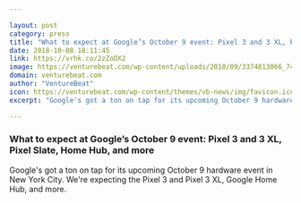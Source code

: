 ```yaml
---

layout: post
category: press
title: "What to expect at Google’s October 9 event: Pixel 3 and 3 XL, Pixel Slate, Home Hub, and more"
date: 2018-10-08 18:11:45
link: https://vrhk.co/2zZoDX2
image: https://venturebeat.com/wp-content/uploads/2018/09/3374813066_74a4827ca6_b.jpg?fit=1024%2C682&strip=all
domain: venturebeat.com
author: "VentureBeat"
icon: https://venturebeat.com/wp-content/themes/vb-news/img/favicon.ico
excerpt: "Google's got a ton on tap for its upcoming October 9 hardware event in New York City. We're expecting the Pixel 3 and Pixel 3 XL, Google Home Hub, and more."

---
```


### What to expect at Google’s October 9 event: Pixel 3 and 3 XL, Pixel Slate, Home Hub, and more

Google's got a ton on tap for its upcoming October 9 hardware event in New York City. We're expecting the Pixel 3 and Pixel 3 XL, Google Home Hub, and more.